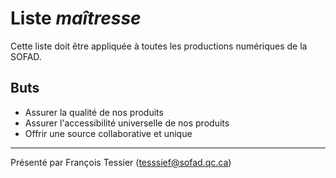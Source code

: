 # Liste *maîtresse*
Cette liste doit être appliquée à toutes les productions numériques de la SOFAD.

## Buts
- Assurer la qualité de nos produits
- Assurer l'accessibilité universelle de nos produits
- Offrir une source collaborative et unique

---

Présenté par François Tessier (tesssief@sofad.qc.ca)
